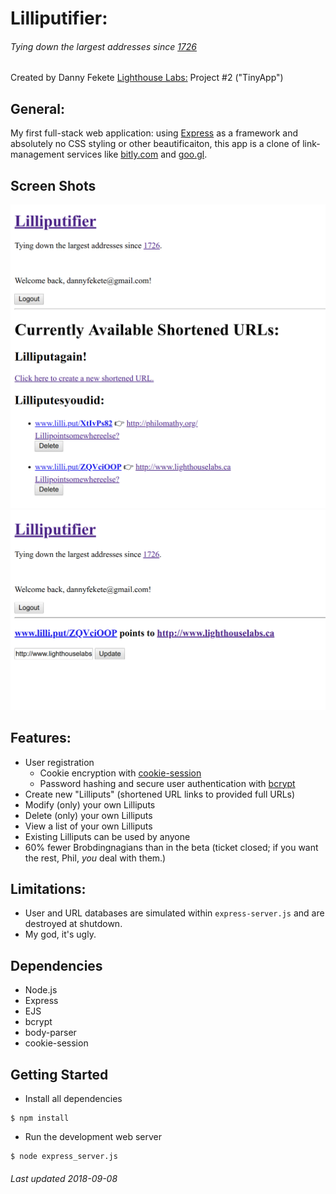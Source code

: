 # Lilliputifier:
###### Tying down the largest addresses since [1726](https://en.wikipedia.org/wiki/Lilliput_and_Blefuscu)
Created by Danny Fekete
[Lighthouse Labs:](https://www.lighthouselabs.ca/) Project #2 ("TinyApp")



## General:
My first full-stack web application: using [Express](https://expressjs.com/) as a framework and absolutely no CSS styling or other beautificaiton, this app is a clone of link-management services like [bitly.com](https://bitly.com/) and [goo.gl](https://goo.gl/).

## Screen Shots
![Populated index page](docs/populated-homepage.png)
![Modify an existing link](docs/modify-lilliput.png)

## Features:
- User registration
  - Cookie encryption with [cookie-session](https://www.npmjs.com/package/cookie-session)
  - Password hashing and secure user authentication with [bcrypt](https://www.npmjs.com/package/bcrypt)
- Create new "Lilliputs" (shortened URL links to provided full URLs)
- Modify (only) your own Lilliputs
- Delete (only) your own Lilliputs
- View a list of your own Lilliputs
- Existing Lilliputs can be used by anyone
- 60% fewer Brobdingnagians than in the beta (ticket closed; if you want the rest, Phil, *you* deal with them.)

## Limitations:
- User and URL databases are simulated within `express-server.js` and are destroyed at shutdown.
- My god, it's ugly.

## Dependencies
- Node.js
- Express
- EJS
- bcrypt
- body-parser
- cookie-session

## Getting Started
- Install all dependencies
```
$ npm install
```
- Run the development web server
```
$ node express_server.js
```


###### Last updated 2018-09-08
